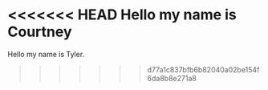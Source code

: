 <<<<<<< HEAD
Hello my name is Courtney
=======
Hello my name is Tyler.
>>>>>>> d77a1c837bfb6b82040a02be154f6da8b8e271a8
